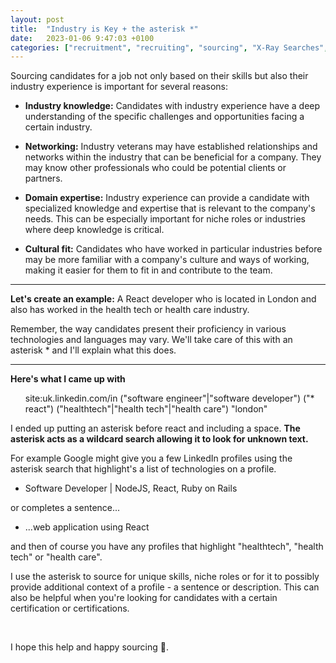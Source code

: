 ```yaml
---
layout: post
title:  "Industry is Key + the asterisk *"
date:   2023-01-06 9:47:03 +0100
categories: ["recruitment", "recruiting", "sourcing", "X-Ray Searches", "London"]
---
```


<p>Sourcing candidates for a job not only based on their skills but also their industry experience is important for several reasons:</p>

- <strong>Industry knowledge:</strong> Candidates with industry experience have a deep understanding of the specific challenges and opportunities facing a certain industry.

- <strong>Networking:</strong> Industry veterans may have established relationships and networks within the industry that can be beneficial for a company. They may know other professionals who could be potential clients or partners.

- <strong>Domain expertise:</strong> Industry experience can provide a candidate with specialized knowledge and expertise that is relevant to the company's needs. This can be especially important for niche roles or industries where deep knowledge is critical.

- <strong>Cultural fit:</strong> Candidates who have worked in particular industries before may be more familiar with a company's culture and ways of working, making it easier for them to fit in and contribute to the team.

<hr>

<strong>Let's create an example:</strong> A React developer who is located in London and also has worked in the health tech or health care industry.

Remember, the way candidates present their proficiency in various technologies and languages may vary. We'll take care of this with an asterisk * and I'll explain what this does.

<hr>

**Here's what I came up with**

<ul>site:uk.linkedin.com/in ("software engineer"|"software developer") ("* react")  ("healthtech"|"health tech"|"health care") "london"</ul>


I ended up putting an asterisk before react and including a space. <strong>The asterisk acts as a wildcard search allowing it to look for unknown text.</strong>

For example Google might give you a few LinkedIn profiles using the asterisk search that highlight's a list of technologies on a profile.

- Software Developer | NodeJS, React, Ruby on Rails

or completes a sentence...

- ...web application using React

and then of course you have any profiles that highlight "healthtech", "health tech" or "health care".

I use the asterisk to source for unique skills, niche roles or for it to possibly provide additional context of a profile - a sentence or description. This can also be helpful when you're looking for candidates with a certain certification or certifications.

<br>

I hope this help and happy sourcing 🎉.

<br>

